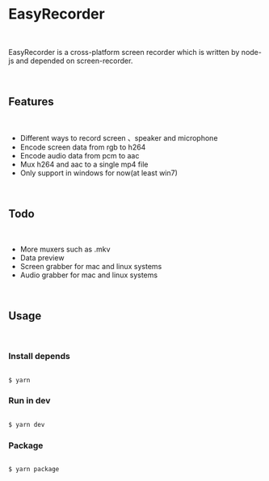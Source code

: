 # EasyRecorder
<br>

<p>
  EasyRecorder is a cross-platform screen recorder which is written by node-js and depended on screen-recorder.
</p>

<br>

## Features
<br>

- Different ways to record screen 、speaker and microphone
- Encode screen data from rgb to h264
- Encode audio data from pcm to aac
- Mux h264 and aac to a single mp4 file
- Only support in windows for now(at least win7)

<br>

## Todo
<br>

- More muxers such as .mkv
- Data preview
- Screen grabber for mac and linux systems
- Audio grabber for mac and linux systems

<br>

## Usage
<br>

### Install depends

```sh

$ yarn 

```

### Run in dev

```sh

$ yarn dev

```

### Package

```sh

$ yarn package

```
